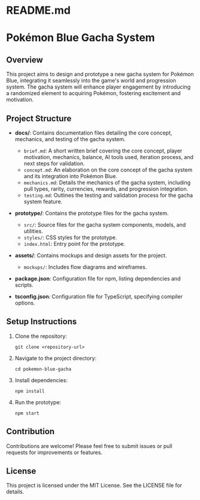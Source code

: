 # README.md

# Pokémon Blue Gacha System

## Overview

This project aims to design and prototype a new gacha system for Pokémon Blue, integrating it seamlessly into the game's world and progression system. The gacha system will enhance player engagement by introducing a randomized element to acquiring Pokémon, fostering excitement and motivation.

## Project Structure

- **docs/**: Contains documentation files detailing the core concept, mechanics, and testing of the gacha system.
  - `brief.md`: A short written brief covering the core concept, player motivation, mechanics, balance, AI tools used, iteration process, and next steps for validation.
  - `concept.md`: An elaboration on the core concept of the gacha system and its integration into Pokémon Blue.
  - `mechanics.md`: Details the mechanics of the gacha system, including pull types, rarity, currencies, rewards, and progression integration.
  - `testing.md`: Outlines the testing and validation process for the gacha system feature.

- **prototype/**: Contains the prototype files for the gacha system.
  - `src/`: Source files for the gacha system components, models, and utilities.
  - `styles/`: CSS styles for the prototype.
  - `index.html`: Entry point for the prototype.

- **assets/**: Contains mockups and design assets for the project.
  - `mockups/`: Includes flow diagrams and wireframes.

- **package.json**: Configuration file for npm, listing dependencies and scripts.

- **tsconfig.json**: Configuration file for TypeScript, specifying compiler options.

## Setup Instructions

1. Clone the repository:
   ```
   git clone <repository-url>
   ```

2. Navigate to the project directory:
   ```
   cd pokemon-blue-gacha
   ```

3. Install dependencies:
   ```
   npm install
   ```

4. Run the prototype:
   ```
   npm start
   ```

## Contribution

Contributions are welcome! Please feel free to submit issues or pull requests for improvements or features.

## License

This project is licensed under the MIT License. See the LICENSE file for details.